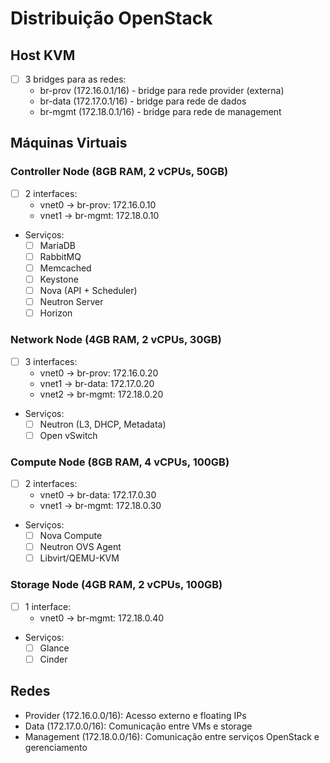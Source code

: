 # Distribuição OpenStack

## Host KVM
- [ ] 3 bridges para as redes:
  - br-prov (172.16.0.1/16) - bridge para rede provider (externa)
  - br-data (172.17.0.1/16) - bridge para rede de dados
  - br-mgmt (172.18.0.1/16) - bridge para rede de management

## Máquinas Virtuais

### Controller Node (8GB RAM, 2 vCPUs, 50GB)
- [ ] 2 interfaces:
  - vnet0 -> br-prov: 172.16.0.10
  - vnet1 -> br-mgmt: 172.18.0.10
- Serviços:
  - [ ] MariaDB
  - [ ] RabbitMQ
  - [ ] Memcached
  - [ ] Keystone
  - [ ] Nova (API + Scheduler)
  - [ ] Neutron Server
  - [ ] Horizon

### Network Node (4GB RAM, 2 vCPUs, 30GB)
- [ ] 3 interfaces:
  - vnet0 -> br-prov: 172.16.0.20
  - vnet1 -> br-data: 172.17.0.20
  - vnet2 -> br-mgmt: 172.18.0.20
- Serviços:
  - [ ] Neutron (L3, DHCP, Metadata)
  - [ ] Open vSwitch

### Compute Node (8GB RAM, 4 vCPUs, 100GB)
- [ ] 2 interfaces:
  - vnet0 -> br-data: 172.17.0.30
  - vnet1 -> br-mgmt: 172.18.0.30
- Serviços:
  - [ ] Nova Compute
  - [ ] Neutron OVS Agent
  - [ ] Libvirt/QEMU-KVM

### Storage Node (4GB RAM, 2 vCPUs, 100GB)
- [ ] 1 interface:
  - vnet0 -> br-mgmt: 172.18.0.40
- Serviços:
  - [ ] Glance
  - [ ] Cinder

## Redes
- Provider (172.16.0.0/16): Acesso externo e floating IPs
- Data (172.17.0.0/16): Comunicação entre VMs e storage
- Management (172.18.0.0/16): Comunicação entre serviços OpenStack e gerenciamento